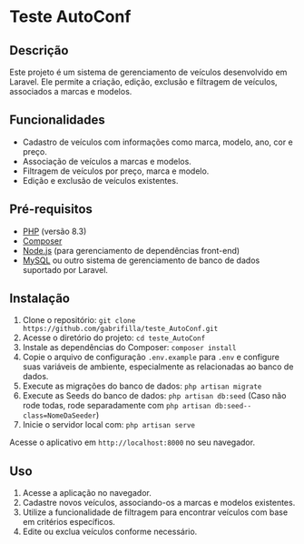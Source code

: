 # Teste AutoConf

## Descrição

Este projeto é um sistema de gerenciamento de veículos desenvolvido em Laravel. Ele permite a criação, edição, exclusão e filtragem de veículos, associados a marcas e modelos.

## Funcionalidades

- Cadastro de veículos com informações como marca, modelo, ano, cor e preço.
- Associação de veículos a marcas e modelos.
- Filtragem de veículos por preço, marca e modelo.
- Edição e exclusão de veículos existentes.

## Pré-requisitos

- [PHP](https://www.php.net/) (versão 8.3)
- [Composer](https://getcomposer.org/)
- [Node.js](https://nodejs.org/) (para gerenciamento de dependências front-end)
- [MySQL](https://www.mysql.com/) ou outro sistema de gerenciamento de banco de dados suportado por Laravel.

## Instalação

1. Clone o repositório: `git clone https://github.com/gabrifilla/teste_AutoConf.git`
2. Acesse o diretório do projeto: `cd teste_AutoConf`
3. Instale as dependências do Composer: `composer install`
4. Copie o arquivo de configuração `.env.example` para `.env` e configure suas variáveis de ambiente, especialmente as relacionadas ao banco de dados.
5. Execute as migrações do banco de dados: `php artisan migrate`
6. Execute as Seeds do banco de dados: `php artisan db:seed` (Caso não rode todas, rode separadamente com `php artisan db:seed--class=NomeDaSeeder`)
7. Inicie o servidor local com: `php artisan serve`

Acesse o aplicativo em `http://localhost:8000` no seu navegador.

## Uso

1. Acesse a aplicação no navegador.
2. Cadastre novos veículos, associando-os a marcas e modelos existentes.
3. Utilize a funcionalidade de filtragem para encontrar veículos com base em critérios específicos.
4. Edite ou exclua veículos conforme necessário.